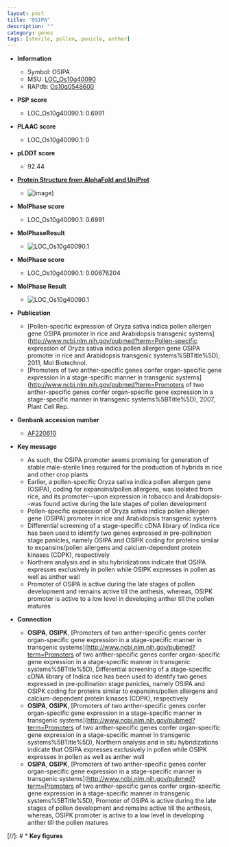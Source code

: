 ```yaml
---
layout: post
title: "OSIPA"
description: ""
category: genes
tags: [sterile, pollen, panicle, anther]
---
```


* **Information**  
    + Symbol: OSIPA  
    + MSU: [LOC_Os10g40090](http://rice.plantbiology.msu.edu/cgi-bin/ORF_infopage.cgi?orf=LOC_Os10g40090)  
    + RAPdb: [Os10g0548600](http://rapdb.dna.affrc.go.jp/viewer/gbrowse_details/irgsp1?name=Os10g0548600)  

* **PSP score**  
    + LOC_Os10g40090.1: 0.6991 

* **PLAAC score**  
    + LOC_Os10g40090.1: 0 

* **pLDDT score**
    + 92.44

* **[Protein Structure from AlphaFold and UniProt](https://www.uniprot.org/uniprotkb/Q7XCG7/entry#structure)**
    + ![image](https://ricepsp.github.io/images/Q7/AF-Q7XCG7-F1.png))

* **MolPhase score**
    + LOC_Os10g40090.1: 0.6991

* **MolPhaseResult**
    + ![LOC_Os10g40090.1](https://ricepsp.github.io/pictures/LOC_Os10g/LOC_Os10g40090.1.png)

* **MolPhase score**
    + LOC_Os10g40090.1: 0.00676204

* **MolPhase Result**
    + ![LOC_Os10g40090.1](https://304243504.github.io/Pictures/LOC_Os10g/LOC_Os10g40090.1.png)

* **Publication**  
    + [Pollen-specific expression of Oryza sativa indica pollen allergen gene OSIPA promoter in rice and Arabidopsis transgenic systems](http://www.ncbi.nlm.nih.gov/pubmed?term=Pollen-specific expression of Oryza sativa indica pollen allergen gene OSIPA promoter in rice and Arabidopsis transgenic systems%5BTitle%5D), 2011, Mol Biotechnol.
    + [Promoters of two anther-specific genes confer organ-specific gene expression in a stage-specific manner in transgenic systems](http://www.ncbi.nlm.nih.gov/pubmed?term=Promoters of two anther-specific genes confer organ-specific gene expression in a stage-specific manner in transgenic systems%5BTitle%5D), 2007, Plant Cell Rep.

* **Genbank accession number**  
    + [AF220610](http://www.ncbi.nlm.nih.gov/nuccore/AF220610)

* **Key message**  
    + As such, the OSIPA promoter seems promising for generation of stable male-sterile lines required for the production of hybrids in rice and other crop plants
    + Earlier, a pollen-specific Oryza sativa indica pollen allergen gene (OSIPA), coding for expansins/pollen allergens, was isolated from rice, and its promoter--upon expression in tobacco and Arabidopsis--was found active during the late stages of pollen development
    + Pollen-specific expression of Oryza sativa indica pollen allergen gene (OSIPA) promoter in rice and Arabidopsis transgenic systems
    + Differential screening of a stage-specific cDNA library of Indica rice has been used to identify two genes expressed in pre-pollination stage panicles, namely OSIPA and OSIPK coding for proteins similar to expansins/pollen allergens and calcium-dependent protein kinases (CDPK), respectively
    + Northern analysis and in situ hybridizations indicate that OSIPA expresses exclusively in pollen while OSIPK expresses in pollen as well as anther wall
    + Promoter of OSIPA is active during the late stages of pollen development and remains active till the anthesis, whereas, OSIPK promoter is active to a low level in developing anther till the pollen matures

* **Connection**  
    + __OSIPA__, __OSIPK__, [Promoters of two anther-specific genes confer organ-specific gene expression in a stage-specific manner in transgenic systems](http://www.ncbi.nlm.nih.gov/pubmed?term=Promoters of two anther-specific genes confer organ-specific gene expression in a stage-specific manner in transgenic systems%5BTitle%5D), Differential screening of a stage-specific cDNA library of Indica rice has been used to identify two genes expressed in pre-pollination stage panicles, namely OSIPA and OSIPK coding for proteins similar to expansins/pollen allergens and calcium-dependent protein kinases (CDPK), respectively
    + __OSIPA__, __OSIPK__, [Promoters of two anther-specific genes confer organ-specific gene expression in a stage-specific manner in transgenic systems](http://www.ncbi.nlm.nih.gov/pubmed?term=Promoters of two anther-specific genes confer organ-specific gene expression in a stage-specific manner in transgenic systems%5BTitle%5D), Northern analysis and in situ hybridizations indicate that OSIPA expresses exclusively in pollen while OSIPK expresses in pollen as well as anther wall
    + __OSIPA__, __OSIPK__, [Promoters of two anther-specific genes confer organ-specific gene expression in a stage-specific manner in transgenic systems](http://www.ncbi.nlm.nih.gov/pubmed?term=Promoters of two anther-specific genes confer organ-specific gene expression in a stage-specific manner in transgenic systems%5BTitle%5D), Promoter of OSIPA is active during the late stages of pollen development and remains active till the anthesis, whereas, OSIPK promoter is active to a low level in developing anther till the pollen matures

[//]: # * **Key figures**  


